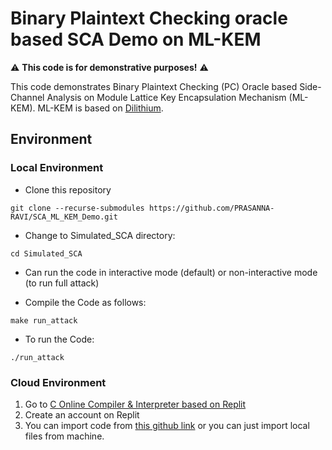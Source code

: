 # Binary Plaintext Checking oracle based SCA Demo on ML-KEM
:warning: **This code is for demonstrative purposes!** :warning:

This code demonstrates Binary Plaintext Checking (PC) Oracle based Side-Channel Analysis on Module Lattice Key Encapsulation Mechanism (ML-KEM). ML-KEM is based on [Dilithium](https://pq-crystals.org/kyber/).

## Environment

### Local Environment
* Clone this repository
```commandline
git clone --recurse-submodules https://github.com/PRASANNA-RAVI/SCA_ML_KEM_Demo.git
```

* Change to Simulated_SCA directory:
```commandline
cd Simulated_SCA
```

* Can run the code in interactive mode (default) or non-interactive mode (to run full attack)

* Compile the Code as follows:
```commandline
make run_attack
```

* To run the Code:
```commandline
./run_attack
```

### Cloud Environment
1. Go to [C Online Compiler & Interpreter based on Replit](https://replit.com/languages/C)
2. Create an account on Replit
3. You can import code from [this github link](https://github.com/PRASANNA-RAVI/SCA_ML_KEM_Demo/) or you can just import local files from machine.

